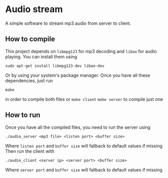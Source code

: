 # Audio stream

A simple software to stream mp3 audio from server to client.

## How to compile

This project depends on `libmpg123` for mp3 decoding and `libao` for audio playing.
You can install them using
```
sudo apt-get install libmpg123-dev libao-dev
```
Or by using your system's package manager.
Once you have all these dependencies, just run
```
make
```
in order to compile both files or `make client` `make server` to compile just one

## How to run

Once you have all the compiled files, you need to run the server using
```
./audio_server <mp3 file> <listen port> <buffer size>
```
Where `listen port` and `buffer size` will fallback to default values if missing
Then run the client with
```
./audio_client <server ip> <server port> <buffer size>
```
Where `server port` and `buffer size` will fallback to default values if missing